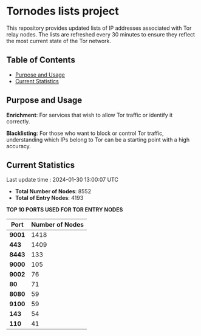 # Tornodes lists project

This repository provides updated lists of IP addresses associated with Tor relay nodes. The lists are refreshed every 30 minutes to ensure they reflect the most current state of the Tor network.

## Table of Contents

- [Purpose and Usage](#purpose-and-usage)
- [Current Statistics](#current-statistics)


## Purpose and Usage

**Enrichment**: For services that wish to allow Tor traffic or identify it correctly.

**Blacklisting**: For those who want to block or control Tor traffic, understanding which IPs belong to Tor can be a starting point with a high accuracy.

## Current Statistics

Last update time : 2024-01-30 13:00:07 UTC

- **Total Number of Nodes**: 8552
- **Total of Entry Nodes**: 4193

**TOP 10 PORTS USED FOR TOR ENTRY NODES**

| **Port** | **Number of Nodes** |
|------|-----------------|
| **9001**   | 1418  |
| **443**   | 1409  |
| **8443**   | 133  |
| **9000**   | 105  |
| **9002**   | 76  |
| **80**   | 71  |
| **8080**   | 59  |
| **9100**   | 59  |
| **143**   | 54  |
| **110**   | 41  |

